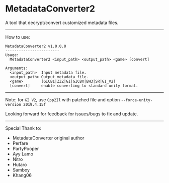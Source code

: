 # MetadataConverter2
A tool that decrypt/convert customized metadata files.
_____________________________________________________________________________________________________________________________
How to use:
```
MetadataConverter2 v1.0.0.0
------------------------
Usage:
  MetadataConverter2 <input_path> <output_path> <game> [convert]

Arguments:
  <input_path>  Input metadata file.
  <output_path> Output metadata file.
  <game>        (GICB1|ZZZ|GI|GICBX|BH3|SR|GI_V2)
  [convert]     enable converting to standard unity format.
```
_____________________________________________________________________________________________________________________________
Note: for `GI_V2`, use `Cpp2Il` with patched file and option `--force-unity-version 2019.4.15f`

Looking forward for feedback for issues/bugs to fix and update.
_____________________________________________________________________________________________________________________________
Special Thank to:
- MetadataConverter original author
- Perfare
- PartyPooper
- Ayy Lamo
- Nitro
- Hutaro
- Samboy
- Khang06
